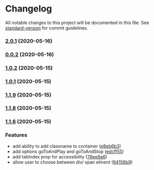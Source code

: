 # Changelog

All notable changes to this project will be documented in this file. See [standard-version](https://github.com/conventional-changelog/standard-version) for commit guidelines.

### [2.0.1](https://github.com/RodriAndreotti/react-lottie/compare/v0.0.2...v2.0.1) (2020-05-16)

### [0.0.2](https://github.com/RodriAndreotti/react-lottie/compare/v1.0.2...v0.0.2) (2020-05-16)

### [1.0.2](https://github.com/RodriAndreotti/react-lottie/compare/v1.0.1...v1.0.2) (2020-05-15)

### [1.0.1](https://github.com/RodriAndreotti/react-lottie/compare/v1.1.9...v1.0.1) (2020-05-15)

### [1.1.9](https://github.com/RodriAndreotti/react-lottie/compare/v1.1.8...v1.1.9) (2020-05-15)

### [1.1.8](https://github.com/RodriAndreotti/react-lottie/compare/v1.1.6...v1.1.8) (2020-05-15)

### [1.1.6](https://github.com/RodriAndreotti/react-lottie/compare/v1.2.3...v1.1.6) (2020-05-15)


### Features

* add ability to add classname to container ([e8eb6b3](https://github.com/RodriAndreotti/react-lottie/commit/e8eb6b3d392588abf6c73fefc66be260e4fa220e))
* add options goToAndPlay and goToAndStop ([edcff55](https://github.com/RodriAndreotti/react-lottie/commit/edcff5537cb5ca8b1ab3cf5082d43cc6dc074b8a))
* add tabIndex prop for accessibility ([78ee8a6](https://github.com/RodriAndreotti/react-lottie/commit/78ee8a6d587b5cd40b8e1e258a613504fe4da275))
* allow user to choose between div/ span elment ([64158b9](https://github.com/RodriAndreotti/react-lottie/commit/64158b9267ec72966c870734fb66d3402f57ae34))
